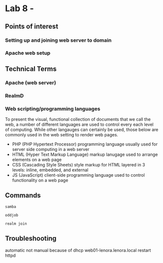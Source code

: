 # Lab 8 - 

## Points of interest

### Setting up and joining web server to domain

### Apache web setup

## Technical Terms

### Apache (web server)

### RealmD

### Web scripting/programming languages
To present the visual, functional collection of documents that we call the web, a number of different languages are used to control every each level of computing.  While other langauges can certainly be used, those below are commonly used in the web setting to render web pages.

 - PHP (PHP Hypertext Processor) programming language usually used for server side computing in a web server
 - HTML (Hyper Text Markup Language) markup lanugage used to arrange elements on a web page
 - CSS (Cascading Style Sheets) style markup for HTML layered in 3 levels: inline, embedded, and external
 - JS (JavaScript) client-side programming language used to control functionality on a web page

## Commands

```samba```

```oddjob```

```realm join```

## Troubleshooting
automatic not manual because of dhcp
web01-lenora.lenora.local
restart httpd

